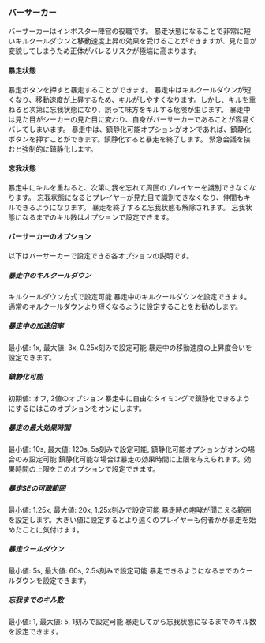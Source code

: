### バーサーカー
バーサーカーはインポスター陣営の役職です。
暴走状態になることで非常に短いキルクールダウンと移動速度上昇の効果を受けることができますが、見た目が変貌してしまうため正体がバレるリスクが極端に高まります。

#### 暴走状態
暴走ボタンを押すと暴走することができます。
暴走中はキルクールダウンが短くなり、移動速度が上昇するため、キルがしやすくなります。しかし、キルを重ねると次第に忘我状態になり、誤って味方をキルする危険が生じます。
暴走中は見た目がシーカーの見た目に変わり、自身がバーサーカーであることが容易くバレてしまいます。
暴走中は、鎮静化可能オプションがオンであれば、鎮静化ボタンを押すことができます。鎮静化すると暴走を終了します。
緊急会議を挟むと強制的に鎮静化します。

#### 忘我状態
暴走中にキルを重ねると、次第に我を忘れて周囲のプレイヤーを識別できなくなります。
忘我状態になるとプレイヤーが見た目で識別できなくなり、仲間もキルできるようになります。
暴走を終了すると忘我状態も解除されます。
忘我状態になるまでのキル数はオプションで設定できます。

#### バーサーカーのオプション
以下はバーサーカーで設定できる各オプションの説明です。

##### 暴走中のキルクールダウン
キルクールダウン方式で設定可能
暴走中のキルクールダウンを設定できます。通常のキルクールダウンより短くなるように設定することをお勧めします。

##### 暴走中の加速倍率
最小値: 1x, 最大値: 3x, 0.25x刻みで設定可能
暴走中の移動速度の上昇度合いを設定できます。

##### 鎮静化可能
初期値: オフ, 2値のオプション
暴走中に自由なタイミングで鎮静化できるようにするにはこのオプションをオンにします。

##### 暴走の最大効果時間
最小値: 10s, 最大値: 120s, 5s刻みで設定可能, 鎮静化可能オプションがオンの場合のみ設定可能
鎮静化可能な場合は暴走の効果時間に上限を与えられます。効果時間の上限をこのオプションで設定できます。

##### 暴走SEの可聴範囲
最小値: 1.25x, 最大値: 20x, 1.25x刻みで設定可能
暴走時の咆哮が聞こえる範囲を設定します。大きい値に設定するとより遠くのプレイヤーも何者かが暴走を始めたことに気付けます。

##### 暴走クールダウン
最小値: 5s, 最大値: 60s, 2.5s刻みで設定可能
暴走できるようになるまでのクールダウンを設定できます。

##### 忘我までのキル数
最小値: 1, 最大値: 5, 1刻みで設定可能
暴走してから忘我状態になるまでのキル数を設定できます。
